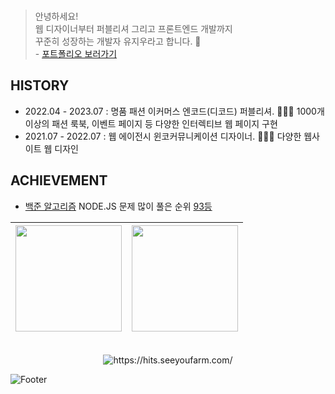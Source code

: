 <br>

> 안녕하세요!
> <br> 웹 디자이너부터 퍼블리셔 그리고 프론트엔드 개발까지
> <br> 꾸준히 성장하는 개발자 유지우라고 합니다. 🙂
> <br> - [포트폴리오 보러가기](https://www.yuziwoo.com)


## HISTORY
- 2022.04 - 2023.07 : 명품 패션 이커머스 엔코드(디코드) 퍼블리셔. 🧑🏻‍💻 1000개 이상의 패션 룩북, 이벤트 페이지 등 다양한 인터렉티브 웹 페이지 구현
- 2021.07 - 2022.07 : 웹 에이전시 윈코커뮤니케이션 디자이너. 🧑🏻‍🎨 다양한 웹사이트 웹 디자인

## ACHIEVEMENT
- [백준 알고리즘](https://www.acmicpc.net/user/yuziwoo) NODE.JS 문제 많이 풀은 순위 [93등](https://www.acmicpc.net/ranklist/language/17/1)

| <img src="https://github-readme-stats.vercel.app/api?username=yuziwoo&show_icons=true&theme=dark&count_private=true&custom_title=yuziwoo&bg_color=30,A5B4E8,BEB5E8&title_color=fff&text_color=fff&icon_color=fff" height="170"> | <img src="https://mazassumnida.wtf/api/v2/generate_badge?boj=yuziwoo" height="170"> |
| :---------------------------------------------------------------------------------------: | :---------------------------------------------------------------------------------------: | 




<div align="center">
<br> <img src="https://hits.seeyoufarm.com/api/count/incr/badge.svg?url=https%3A%2F%2Fgithub.com%2Fyuziwoo&count_bg=%23A4B7F7&title_bg=%23829FFF&icon=github.svg&icon_color=%23FFFFFF&title=Github+%EB%B0%A9%EB%AC%B8%EC%9E%90&edge_flat=false" alt="https://hits.seeyoufarm.com/">
<br>
</div>

![Footer](https://capsule-render.vercel.app/api?type=waving&color=gradient&height=150&section=footer)
